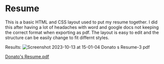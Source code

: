 # Resume
This is a basic HTML and CSS layout used to put my resume together.
I did this after having a lot of headaches with word and google docs not keeping the correct format when exporting as pdf.
The layout is easy to edit and the structure can be easily change to fit differnt styles.

Results:
![Screenshot 2023-10-13 at 15-01-04 Donato s Resume-3 pdf](https://github.com/theelevators/ResumeStuff/assets/121846740/58c97f16-04dd-490c-b0a2-726ef1a0a4e1)


[Donato's Resume.pdf](https://github.com/theelevators/ResumeStuff/files/12899756/Donato.s.Resume.pdf)
